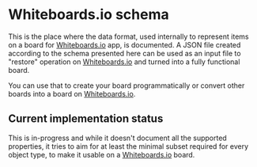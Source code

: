 # Whiteboards.io schema

This is the place where the data format, used internally to represent items on a board for [Whiteboards.io](https://whiteboards.io/) app, is documented. A JSON file created according to the schema presented here can be used as an input file to "restore" operation on [Whiteboards.io](https://whiteboards.io/) and turned into a fully functional board.

You can use that to create your board programmatically or convert other boards into a board on [Whiteboards.io](https://whiteboards.io/).

## Current implementation status
This is in-progress and while it doesn't document all the supported properties, it tries to aim for at least the minimal subset required for every object type, to make it usable on a [Whiteboards.io](https://whiteboards.io/) board.
